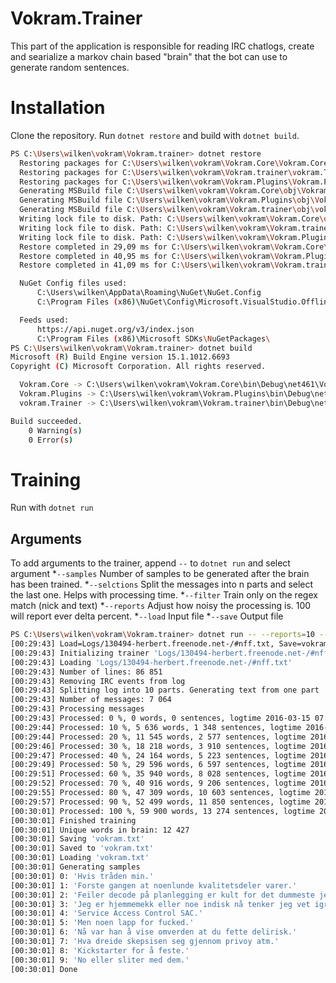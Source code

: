 

# Vokram.Trainer
This part of the application is responsible for reading IRC chatlogs, create and searialize a markov chain based "brain" that the bot can use to generate random sentences.

# Installation
Clone the repository. Run `dotnet restore` and build with `dotnet build`.

```bash
PS C:\Users\wilken\vokram\Vokram.trainer> dotnet restore
  Restoring packages for C:\Users\wilken\vokram\Vokram.Core\Vokram.Core.csproj...
  Restoring packages for C:\Users\wilken\vokram\Vokram.trainer\vokram.Trainer.csproj...
  Restoring packages for C:\Users\wilken\vokram\Vokram.Plugins\Vokram.Plugins.csproj...
  Generating MSBuild file C:\Users\wilken\vokram\Vokram.Core\obj\Vokram.Core.csproj.nuget.g.props.
  Generating MSBuild file C:\Users\wilken\vokram\Vokram.Plugins\obj\Vokram.Plugins.csproj.nuget.g.props.
  Generating MSBuild file C:\Users\wilken\vokram\Vokram.trainer\obj\vokram.Trainer.csproj.nuget.g.props.
  Writing lock file to disk. Path: C:\Users\wilken\vokram\Vokram.Core\obj\project.assets.json
  Writing lock file to disk. Path: C:\Users\wilken\vokram\Vokram.trainer\obj\project.assets.json
  Writing lock file to disk. Path: C:\Users\wilken\vokram\Vokram.Plugins\obj\project.assets.json
  Restore completed in 29,09 ms for C:\Users\wilken\vokram\Vokram.Core\Vokram.Core.csproj.
  Restore completed in 40,95 ms for C:\Users\wilken\vokram\Vokram.Plugins\Vokram.Plugins.csproj.
  Restore completed in 41,09 ms for C:\Users\wilken\vokram\Vokram.trainer\vokram.Trainer.csproj.

  NuGet Config files used:
      C:\Users\wilken\AppData\Roaming\NuGet\NuGet.Config
      C:\Program Files (x86)\NuGet\Config\Microsoft.VisualStudio.Offline.config

  Feeds used:
      https://api.nuget.org/v3/index.json
      C:\Program Files (x86)\Microsoft SDKs\NuGetPackages\
PS C:\Users\wilken\vokram\Vokram.trainer> dotnet build
Microsoft (R) Build Engine version 15.1.1012.6693
Copyright (C) Microsoft Corporation. All rights reserved.

  Vokram.Core -> C:\Users\wilken\vokram\Vokram.Core\bin\Debug\net461\Vokram.Core.dll
  Vokram.Plugins -> C:\Users\wilken\vokram\Vokram.Plugins\bin\Debug\net461\Vokram.Plugins.dll
  vokram.Trainer -> C:\Users\wilken\vokram\Vokram.trainer\bin\Debug\net461\vokram.Trainer.exe

Build succeeded.
    0 Warning(s)
    0 Error(s)
```

# Training
Run with `dotnet run`

## Arguments
To add arguments to the trainer, append  `--` to `dotnet run` and select argument
*`--samples` Number of samples to be generated after the brain has been trained.
*`--selctions` Split the messages into n parts and select the last one. Helps with processing time.
*`--filter` Train only on the regex match (nick and text)
*`--reports` Adjust how noisy the processing is. 100 will report ever delta percent.
*`--load` Input file
*`--save` Output file

```bash
PS C:\Users\wilken\vokram\Vokram.trainer> dotnet run -- --reports=10 --sections=10 --samples=10
[00:29:43] Load=Logs/130494-herbert.freenode.net-/#nff.txt, Save=vokram.txt, Sections=10, Reports=10, Samples=10, Filter=
[00:29:43] Initializing trainer 'Logs/130494-herbert.freenode.net-/#nff.txt'
[00:29:43] Loading 'Logs/130494-herbert.freenode.net-/#nff.txt'
[00:29:43] Number of lines: 86 851
[00:29:43] Removing IRC events from log
[00:29:43] Splitting log into 10 parts. Generating text from one part
[00:29:43] Number of messages: 7 064
[00:29:43] Processing messages
[00:29:43] Processed: 0 %, 0 words, 0 sentences, logtime 2016-03-15 07:43:50
[00:29:44] Processed: 10 %, 5 636 words, 1 348 sentences, logtime 2016-03-19 15:55:07
[00:29:44] Processed: 20 %, 11 545 words, 2 577 sentences, logtime 2016-03-22 06:06:35
[00:29:46] Processed: 30 %, 18 218 words, 3 910 sentences, logtime 2016-03-25 02:27:14
[00:29:47] Processed: 40 %, 24 164 words, 5 223 sentences, logtime 2016-04-08 21:03:47
[00:29:49] Processed: 50 %, 29 596 words, 6 597 sentences, logtime 2016-04-14 09:52:23
[00:29:51] Processed: 60 %, 35 940 words, 8 028 sentences, logtime 2016-04-16 23:51:11
[00:29:52] Processed: 70 %, 40 916 words, 9 206 sentences, logtime 2016-04-17 18:54:04
[00:29:55] Processed: 80 %, 47 309 words, 10 603 sentences, logtime 2016-04-21 14:05:31
[00:29:57] Processed: 90 %, 52 499 words, 11 850 sentences, logtime 2016-04-25 11:03:18
[00:30:01] Processed: 100 %, 59 900 words, 13 274 sentences, logtime 2016-04-28 12:28:47
[00:30:01] Finished training
[00:30:01] Unique words in brain: 12 427
[00:30:01] Saving 'vokram.txt'
[00:30:01] Saved to 'vokram.txt'
[00:30:01] Loading 'vokram.txt'
[00:30:01] Generating samples
[00:30:01] 0: 'Hvis tråden min.'
[00:30:01] 1: 'Forste gangen at noenlunde kvalitetsdeler varer.'
[00:30:01] 2: 'Feiler decode på planlegging er kult for det dummeste jeg.'
[00:30:01] 3: 'Jeg er hjemmemekk eller noe indisk nå tenker jeg vet igrunn ikke.'
[00:30:01] 4: 'Service Access Control SAC.'
[00:30:01] 5: 'Men noen lapp for fucked.'
[00:30:01] 6: 'Nå var han å vise omverden at du fette delirisk.'
[00:30:01] 7: 'Hva dreide skepsisen seg gjennom privoy atm.'
[00:30:01] 8: 'Kickstarter for å feste.'
[00:30:01] 9: 'No eller sliter med dem.'
[00:30:01] Done
```
